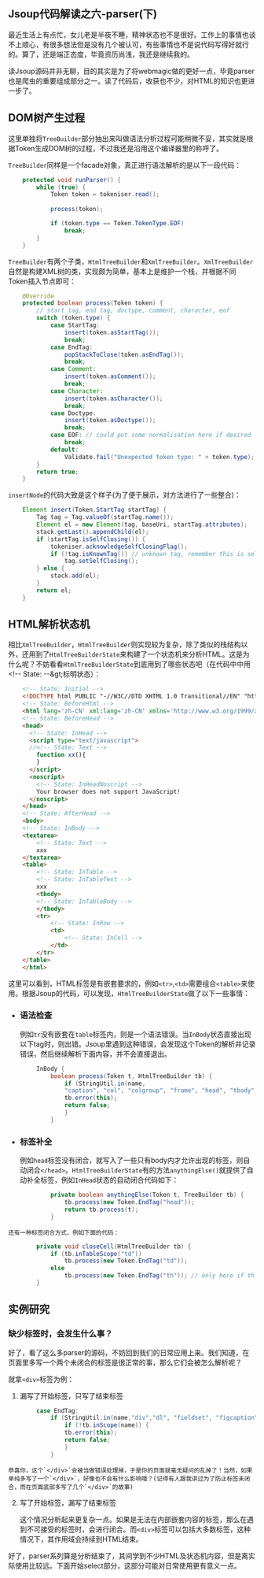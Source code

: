 Jsoup代码解读之六-parser(下)
--------
最近生活上有点忙，女儿老是半夜不睡，精神状态也不是很好。工作上的事情也谈不上顺心，有很多想法但是没有几个被认可，有些事情也不是说代码写得好就行的。算了，还是端正态度，毕竟资历尚浅，我还是继续我的。

读Jsoup源码并非无聊，目的其实是为了将webmagic做的更好一点，毕竟parser也是爬虫的重要组成部分之一。读了代码后，收获也不少，对HTML的知识也更进一步了。

## DOM树产生过程

这里单独将`TreeBuilder`部分抽出来叫做语法分析过程可能稍微不妥，其实就是根据Token生成DOM树的过程，不过我还是沿用这个编译器里的称呼了。

`TreeBuilder`同样是一个facade对象，真正进行语法解析的是以下一段代码：
	
```java
    protected void runParser() {
        while (true) {
            Token token = tokeniser.read();
            
            process(token);

            if (token.type == Token.TokenType.EOF)
                break;
        }
    }
```

`TreeBuilder`有两个子类，`HtmlTreeBuilder`和`XmlTreeBuilder`。`XmlTreeBuilder`自然是构建XML树的类，实现颇为简单，基本上是维护一个栈，并根据不同Token插入节点即可：

```java
	@Override
    protected boolean process(Token token) {
        // start tag, end tag, doctype, comment, character, eof
        switch (token.type) {
            case StartTag:
                insert(token.asStartTag());
                break;
            case EndTag:
                popStackToClose(token.asEndTag());
                break;
            case Comment:
                insert(token.asComment());
                break;
            case Character:
                insert(token.asCharacter());
                break;
            case Doctype:
                insert(token.asDoctype());
                break;
            case EOF: // could put some normalisation here if desired
                break;
            default:
                Validate.fail("Unexpected token type: " + token.type);
        }
        return true;
    }
```
    
`insertNode`的代码大致是这个样子(为了便于展示，对方法进行了一些整合)：

```java
    Element insert(Token.StartTag startTag) {
        Tag tag = Tag.valueOf(startTag.name());
        Element el = new Element(tag, baseUri, startTag.attributes);
        stack.getLast().appendChild(el);
        if (startTag.isSelfClosing()) {
            tokeniser.acknowledgeSelfClosingFlag();
            if (!tag.isKnownTag()) // unknown tag, remember this is self closing for output. see above.
                tag.setSelfClosing();
        } else {
            stack.add(el);
        }
        return el;
    }
```

## HTML解析状态机

相比`XmlTreeBuilder`，`HtmlTreeBuilder`则实现较为复杂，除了类似的栈结构以外，还用到了`HtmlTreeBuilderState`来构建了一个状态机来分析HTML。这是为什么呢？不妨看看`HtmlTreeBuilderState`到底用到了哪些状态吧（在代码中中用&lt;!-- State: --\&gt;标明状态）：

```html
    <!-- State: Initial -->
    <!DOCTYPE html PUBLIC "-//W3C//DTD XHTML 1.0 Transitional//EN" "http://www.w3.org/TR/xhtml1/DTD/xhtml1-transitional.dtd">
    <!-- State: BeforeHtml -->
    <html lang='zh-CN' xml:lang='zh-CN' xmlns='http://www.w3.org/1999/xhtml'>
    <!-- State: BeforeHead -->
    <head>
      <!-- State: InHead -->
      <script type="text/javascript">
      //<!-- State: Text -->
        function xx(){
        }
      </script>
      <noscript>
        <!-- State: InHeadNoscript -->
        Your browser does not support JavaScript!
      </noscript>
    </head>
    <!-- State: AfterHead -->
    <body>
    <!-- State: InBody -->
    <textarea>
        <!-- State: Text -->
        xxx
    </textarea>
    <table>
        <!-- State: InTable -->
        <!-- State: InTableText -->
        xxx
        <tbody>
        <!-- State: InTableBody -->
        </tbody>
        <tr>
            <!-- State: InRow -->
            <td>
                <!-- State: InCell -->
            </td>
        </tr>    
    </table>
    </html>
```

这里可以看到，HTML标签是有嵌套要求的，例如`<tr>`,`<td>`需要组合`<table>`来使用。根据Jsoup的代码，可以发现，`HtmlTreeBuilderState`做了以下一些事情：

* ### 语法检查
	
	例如`tr`没有嵌套在`table`标签内，则是一个语法错误。当`InBody`状态直接出现以下tag时，则出错。Jsoup里遇到这种错误，会发现这个Token的解析并记录错误，然后继续解析下面内容，并不会直接退出。
	
```java
	    InBody {
	        boolean process(Token t, HtmlTreeBuilder tb) {
				if (StringUtil.in(name,
				"caption", "col", "colgroup", "frame", "head", "tbody", "td", "tfoot", "th", "thead", "tr")) {
				tb.error(this);
				return false;
				}
	        }
```
	
* ### 标签补全

	例如`head`标签没有闭合，就写入了一些只有body内才允许出现的标签，则自动闭合`</head>`。`HtmlTreeBuilderState`有的方法`anythingElse()`就提供了自动补全标签，例如`InHead`状态的自动闭合代码如下：
	
```java
	        private boolean anythingElse(Token t, TreeBuilder tb) {
	            tb.process(new Token.EndTag("head"));
	            return tb.process(t);
	        }
```	
	
	还有一种标签闭合方式，例如下面的代码：
	
```java
		private void closeCell(HtmlTreeBuilder tb) {
            if (tb.inTableScope("td"))
                tb.process(new Token.EndTag("td"));
            else
                tb.process(new Token.EndTag("th")); // only here if th or td in scope
        }
```

## 实例研究

### 缺少标签时，会发生什么事？

好了，看了这么多parser的源码，不妨回到我们的日常应用上来。我们知道，在页面里多写一个两个未闭合的标签是很正常的事，那么它们会被怎么解析呢？

就拿`<div>`标签为例：

1. 漏写了开始标签，只写了结束标签

```java
		case EndTag:
			if (StringUtil.in(name,"div","dl", "fieldset", "figcaption", "figure", "footer", "header", "pre", "section", "summary", "ul")) {                
				if (!tb.inScope(name)) {
				tb.error(this);
				return false;
				} 
			}	
```
			
	恭喜你，这个`</div>`会被当做错误处理掉，于是你的页面就毫无疑问的乱掉了！当然，如果单纯多写了一个`</div>`，好像也不会有什么影响哦？(记得有人跟我讲过为了防止标签未闭合，而在页面底部多写了几个`</div>`的故事)
	
2. 写了开始标签，漏写了结束标签

	这个情况分析起来更复杂一点。如果是无法在内部嵌套内容的标签，那么在遇到不可接受的标签时，会进行闭合。而`<div>`标签可以包括大多数标签，这种情况下，其作用域会持续到HTML结束。
	
好了，parser系列算是分析结束了，其间学到不少HTML及状态机内容，但是离实际使用比较远。下面开始select部分，这部分可能对日常使用更有意义一点。